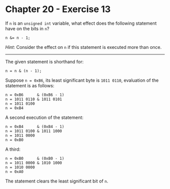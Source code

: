 # Chapter 20 - Exercise 13

If `n` is an `unsigned int` variable, what effect does the following statement have on the bits in `n`?

```
n &= n - 1;
```

_Hint_: Consider the effect on `n` if this statement is executed more than once.

---

The given statement is shorthand for:  

```
n = n & (n - 1);
```

Suppose `n = 0xB6`, its least significant byte is `1011 0110`, evaluation of the statement is as follows:  

```
n = 0xB6      & (0xB6 - 1)
n = 1011 0110 & 1011 0101
n = 1011 0100
n = 0xB4
```

A second execution of the statement:  

```
n = 0xB4      & (0xB4 - 1)
n = 1011 0100 & 1011 1000
n = 1011 0000
n = 0xB0
```

A third:  

```
n = 0xB0      & (0xB0 - 1)
n = 1011 0000 & 1010 1000
n = 1010 0000
n = 0xA0
```

The statement clears the least significant bit of `n`.
